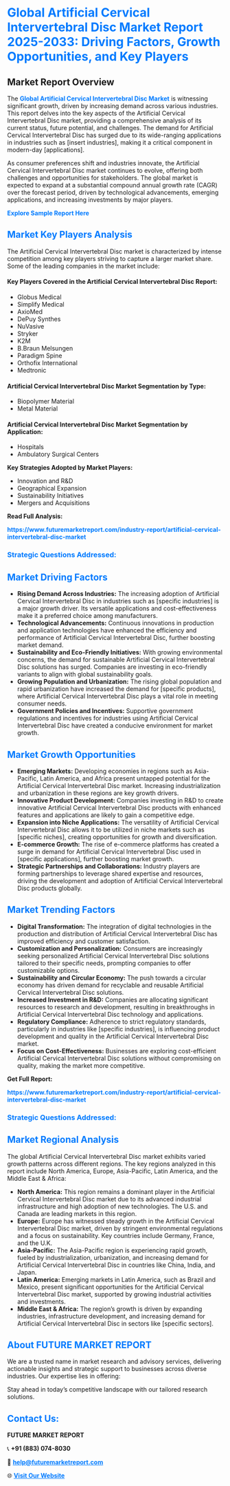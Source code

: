 <h1 style="color: #007BFF;">Global Artificial Cervical Intervertebral Disc Market Report 2025-2033: Driving Factors, Growth Opportunities, and Key Players</h1>

<section id="overview">
<h2>Market Report Overview</h2>
<p>The <a href="https://www.futuremarketreport.com/industry-report/artificial-cervical-intervertebral-disc-market" style="color: #007BFF; text-decoration: none;"><strong>Global Artificial Cervical Intervertebral Disc Market</strong></a> is witnessing significant growth, driven by increasing demand across various industries. This report delves into the key aspects of the Artificial Cervical Intervertebral Disc market, providing a comprehensive analysis of its current status, future potential, and challenges. The demand for Artificial Cervical Intervertebral Disc has surged due to its wide-ranging applications in industries such as [insert industries], making it a critical component in modern-day [applications].</p>
<p>As consumer preferences shift and industries innovate, the Artificial Cervical Intervertebral Disc market continues to evolve, offering both challenges and opportunities for stakeholders. The global market is expected to expand at a substantial compound annual growth rate (CAGR) over the forecast period, driven by technological advancements, emerging applications, and increasing investments by major players.</p>
</section>

<section id="overview">
<p><a href="https://www.futuremarketreport.com/request-sample/reportId=78041" style="color: #007BFF; text-decoration: none;"><strong>Explore Sample Report Here</strong></a></p>
</section>

<section id="key-players">
<h2 style="color: #007BFF;">Market Key Players Analysis</h2>
<p>The Artificial Cervical Intervertebral Disc market is characterized by intense competition among key players striving to capture a larger market share. Some of the leading companies in the market include:</p>
<h4>Key Players Covered in the Artificial Cervical Intervertebral Disc Report:</h4>
<ul><li>Globus Medical</li><li>Simplify Medical</li><li>AxioMed</li><li>DePuy Synthes</li><li>NuVasive</li><li>Stryker</li><li>K2M</li><li>B.Braun Melsungen</li><li>Paradigm Spine</li><li>Orthofix International</li><li>Medtronic</li></ul>
<h4>Artificial Cervical Intervertebral Disc Market Segmentation by Type:</h4>
<ul><li>Biopolymer Material</li><li>Metal Material</li></ul>

<h4>Artificial Cervical Intervertebral Disc Market Segmentation by Application:</h4>
<ul><li>Hospitals</li><li>Ambulatory Surgical Centers</li></ul>
<p><strong>Key Strategies Adopted by Market Players:</strong></p>
<ul>
<li>Innovation and R&D</li>
<li>Geographical Expansion</li>
<li>Sustainability Initiatives</li>
<li>Mergers and Acquisitions</li>
</ul>
</section>

<section>
<p><strong>Read Full Analysis: </strong></p><a href="https://www.futuremarketreport.com/industry-report/artificial-cervical-intervertebral-disc-market" style="color: #007BFF; text-decoration: none;"><strong>https://www.futuremarketreport.com/industry-report/artificial-cervical-intervertebral-disc-market</strong></a>
<h3 style="color: #007BFF;">Strategic Questions Addressed:</h3>
</section>

<section id="driving-factors">
<h2 style="color: #007BFF;">Market Driving Factors</h2>
<ul>
<li><strong>Rising Demand Across Industries:</strong> The increasing adoption of Artificial Cervical Intervertebral Disc in industries such as [specific industries] is a major growth driver. Its versatile applications and cost-effectiveness make it a preferred choice among manufacturers.</li>
<li><strong>Technological Advancements:</strong> Continuous innovations in production and application technologies have enhanced the efficiency and performance of Artificial Cervical Intervertebral Disc, further boosting market demand.</li>
<li><strong>Sustainability and Eco-Friendly Initiatives:</strong> With growing environmental concerns, the demand for sustainable Artificial Cervical Intervertebral Disc solutions has surged. Companies are investing in eco-friendly variants to align with global sustainability goals.</li>
<li><strong>Growing Population and Urbanization:</strong> The rising global population and rapid urbanization have increased the demand for [specific products], where Artificial Cervical Intervertebral Disc plays a vital role in meeting consumer needs.</li>
<li><strong>Government Policies and Incentives:</strong> Supportive government regulations and incentives for industries using Artificial Cervical Intervertebral Disc have created a conducive environment for market growth.</li>
</ul>
</section>

<section id="growth-opportunities">
<h2 style="color: #007BFF;">Market Growth Opportunities</h2>
<ul>
<li><strong>Emerging Markets:</strong> Developing economies in regions such as Asia-Pacific, Latin America, and Africa present untapped potential for the Artificial Cervical Intervertebral Disc market. Increasing industrialization and urbanization in these regions are key growth drivers.</li>
<li><strong>Innovative Product Development:</strong> Companies investing in R&D to create innovative Artificial Cervical Intervertebral Disc products with enhanced features and applications are likely to gain a competitive edge.</li>
<li><strong>Expansion into Niche Applications:</strong> The versatility of Artificial Cervical Intervertebral Disc allows it to be utilized in niche markets such as [specific niches], creating opportunities for growth and diversification.</li>
<li><strong>E-commerce Growth:</strong> The rise of e-commerce platforms has created a surge in demand for Artificial Cervical Intervertebral Disc used in [specific applications], further boosting market growth.</li>
<li><strong>Strategic Partnerships and Collaborations:</strong> Industry players are forming partnerships to leverage shared expertise and resources, driving the development and adoption of Artificial Cervical Intervertebral Disc products globally.</li>
</ul>
</section>

<section id="trending-factors">
<h2 style="color: #007BFF;">Market Trending Factors</h2>
<ul>
<li><strong>Digital Transformation:</strong> The integration of digital technologies in the production and distribution of Artificial Cervical Intervertebral Disc has improved efficiency and customer satisfaction.</li>
<li><strong>Customization and Personalization:</strong> Consumers are increasingly seeking personalized Artificial Cervical Intervertebral Disc solutions tailored to their specific needs, prompting companies to offer customizable options.</li>
<li><strong>Sustainability and Circular Economy:</strong> The push towards a circular economy has driven demand for recyclable and reusable Artificial Cervical Intervertebral Disc solutions.</li>
<li><strong>Increased Investment in R&D:</strong> Companies are allocating significant resources to research and development, resulting in breakthroughs in Artificial Cervical Intervertebral Disc technology and applications.</li>
<li><strong>Regulatory Compliance:</strong> Adherence to strict regulatory standards, particularly in industries like [specific industries], is influencing product development and quality in the Artificial Cervical Intervertebral Disc market.</li>
<li><strong>Focus on Cost-Effectiveness:</strong> Businesses are exploring cost-efficient Artificial Cervical Intervertebral Disc solutions without compromising on quality, making the market more competitive.</li>
</ul>
</section>

<section>
<p><strong>Get Full Report: </strong></p><a href="https://www.futuremarketreport.com/industry-report/artificial-cervical-intervertebral-disc-market" style="color: #007BFF; text-decoration: none;"><strong>https://www.futuremarketreport.com/industry-report/artificial-cervical-intervertebral-disc-market</strong></a>
<h3 style="color: #007BFF;">Strategic Questions Addressed:</h3>
</section>


<section id="regional-analysis">
<h2 style="color: #007BFF;">Market Regional Analysis</h2>
<p>The global Artificial Cervical Intervertebral Disc market exhibits varied growth patterns across different regions. The key regions analyzed in this report include North America, Europe, Asia-Pacific, Latin America, and the Middle East & Africa:</p>
<ul>
<li><strong>North America:</strong> This region remains a dominant player in the Artificial Cervical Intervertebral Disc market due to its advanced industrial infrastructure and high adoption of new technologies. The U.S. and Canada are leading markets in this region.</li>
<li><strong>Europe:</strong> Europe has witnessed steady growth in the Artificial Cervical Intervertebral Disc market, driven by stringent environmental regulations and a focus on sustainability. Key countries include Germany, France, and the U.K.</li>
<li><strong>Asia-Pacific:</strong> The Asia-Pacific region is experiencing rapid growth, fueled by industrialization, urbanization, and increasing demand for Artificial Cervical Intervertebral Disc in countries like China, India, and Japan.</li>
<li><strong>Latin America:</strong> Emerging markets in Latin America, such as Brazil and Mexico, present significant opportunities for the Artificial Cervical Intervertebral Disc market, supported by growing industrial activities and investments.</li>
<li><strong>Middle East & Africa:</strong> The region’s growth is driven by expanding industries, infrastructure development, and increasing demand for Artificial Cervical Intervertebral Disc in sectors like [specific sectors].</li>
</ul>
</section>

<footer>
<h2 style="color: #007BFF;">About FUTURE MARKET REPORT</h2>
<p>We are a trusted name in market research and advisory services, delivering actionable insights and strategic support to businesses across diverse industries. Our expertise lies in offering:</p>

<p>Stay ahead in today’s competitive landscape with our tailored research solutions.</p>

<h2 style="color: #007BFF;">Contact Us:</h2>
<p><strong>FUTURE MARKET REPORT</strong></p>
<p>📞 <strong>+91 (883) 074-8030</strong></p>
<p>📧 <strong><a href="mailto:help@futuremarketreport.com" style="color: #007BFF;">help@futuremarketreport.com</a></strong></p>
<p>🌐 <strong><a href="https://www.futuremarketreport.com/" style="color: #007BFF;">Visit Our Website</a></strong></p>
</footer>